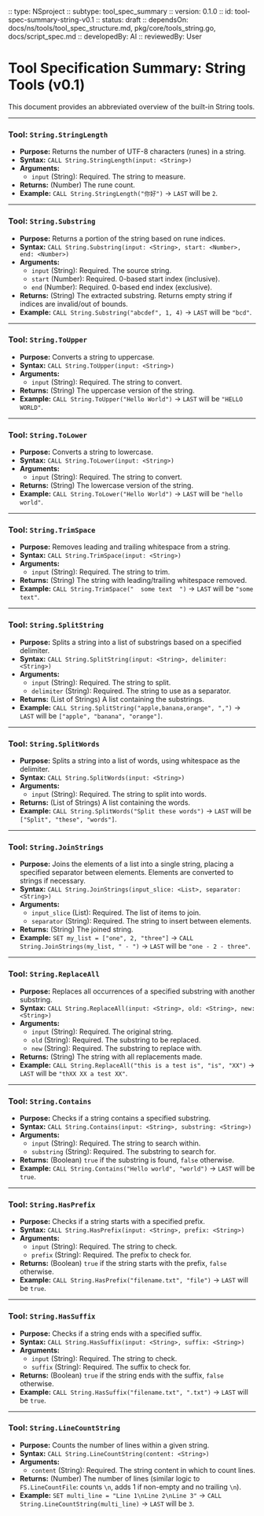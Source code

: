 :: type: NSproject
:: subtype: tool_spec_summary
:: version: 0.1.0
:: id: tool-spec-summary-string-v0.1
:: status: draft
:: dependsOn: docs/ns/tools/tool_spec_structure.md, pkg/core/tools_string.go, docs/script_spec.md
:: developedBy: AI
:: reviewedBy: User

# Tool Specification Summary: String Tools (v0.1)

This document provides an abbreviated overview of the built-in String tools.

---

### Tool: `String.StringLength`
* **Purpose:** Returns the number of UTF-8 characters (runes) in a string.
* **Syntax:** `CALL String.StringLength(input: <String>)`
* **Arguments:**
    * `input` (String): Required. The string to measure.
* **Returns:** (Number) The rune count.
* **Example:** `CALL String.StringLength("你好")` -> `LAST` will be `2`.

---

### Tool: `String.Substring`
* **Purpose:** Returns a portion of the string based on rune indices.
* **Syntax:** `CALL String.Substring(input: <String>, start: <Number>, end: <Number>)`
* **Arguments:**
    * `input` (String): Required. The source string.
    * `start` (Number): Required. 0-based start index (inclusive).
    * `end` (Number): Required. 0-based end index (exclusive).
* **Returns:** (String) The extracted substring. Returns empty string if indices are invalid/out of bounds.
* **Example:** `CALL String.Substring("abcdef", 1, 4)` -> `LAST` will be `"bcd"`.

---

### Tool: `String.ToUpper`
* **Purpose:** Converts a string to uppercase.
* **Syntax:** `CALL String.ToUpper(input: <String>)`
* **Arguments:**
    * `input` (String): Required. The string to convert.
* **Returns:** (String) The uppercase version of the string.
* **Example:** `CALL String.ToUpper("Hello World")` -> `LAST` will be `"HELLO WORLD"`.

---

### Tool: `String.ToLower`
* **Purpose:** Converts a string to lowercase.
* **Syntax:** `CALL String.ToLower(input: <String>)`
* **Arguments:**
    * `input` (String): Required. The string to convert.
* **Returns:** (String) The lowercase version of the string.
* **Example:** `CALL String.ToLower("Hello World")` -> `LAST` will be `"hello world"`.

---

### Tool: `String.TrimSpace`
* **Purpose:** Removes leading and trailing whitespace from a string.
* **Syntax:** `CALL String.TrimSpace(input: <String>)`
* **Arguments:**
    * `input` (String): Required. The string to trim.
* **Returns:** (String) The string with leading/trailing whitespace removed.
* **Example:** `CALL String.TrimSpace("  some text  ")` -> `LAST` will be `"some text"`.

---

### Tool: `String.SplitString`
* **Purpose:** Splits a string into a list of substrings based on a specified delimiter.
* **Syntax:** `CALL String.SplitString(input: <String>, delimiter: <String>)`
* **Arguments:**
    * `input` (String): Required. The string to split.
    * `delimiter` (String): Required. The string to use as a separator.
* **Returns:** (List of Strings) A list containing the substrings.
* **Example:** `CALL String.SplitString("apple,banana,orange", ",")` -> `LAST` will be `["apple", "banana", "orange"]`.

---

### Tool: `String.SplitWords`
* **Purpose:** Splits a string into a list of words, using whitespace as the delimiter.
* **Syntax:** `CALL String.SplitWords(input: <String>)`
* **Arguments:**
    * `input` (String): Required. The string to split into words.
* **Returns:** (List of Strings) A list containing the words.
* **Example:** `CALL String.SplitWords("Split these words")` -> `LAST` will be `["Split", "these", "words"]`.

---

### Tool: `String.JoinStrings`
* **Purpose:** Joins the elements of a list into a single string, placing a specified separator between elements. Elements are converted to strings if necessary.
* **Syntax:** `CALL String.JoinStrings(input_slice: <List>, separator: <String>)`
* **Arguments:**
    * `input_slice` (List): Required. The list of items to join.
    * `separator` (String): Required. The string to insert between elements.
* **Returns:** (String) The joined string.
* **Example:** `SET my_list = ["one", 2, "three"]` -> `CALL String.JoinStrings(my_list, " - ")` -> `LAST` will be `"one - 2 - three"`.

---

### Tool: `String.ReplaceAll`
* **Purpose:** Replaces all occurrences of a specified substring with another substring.
* **Syntax:** `CALL String.ReplaceAll(input: <String>, old: <String>, new: <String>)`
* **Arguments:**
    * `input` (String): Required. The original string.
    * `old` (String): Required. The substring to be replaced.
    * `new` (String): Required. The substring to replace with.
* **Returns:** (String) The string with all replacements made.
* **Example:** `CALL String.ReplaceAll("this is a test is", "is", "XX")` -> `LAST` will be `"thXX XX a test XX"`.

---

### Tool: `String.Contains`
* **Purpose:** Checks if a string contains a specified substring.
* **Syntax:** `CALL String.Contains(input: <String>, substring: <String>)`
* **Arguments:**
    * `input` (String): Required. The string to search within.
    * `substring` (String): Required. The substring to search for.
* **Returns:** (Boolean) `true` if the substring is found, `false` otherwise.
* **Example:** `CALL String.Contains("Hello world", "world")` -> `LAST` will be `true`.

---

### Tool: `String.HasPrefix`
* **Purpose:** Checks if a string starts with a specified prefix.
* **Syntax:** `CALL String.HasPrefix(input: <String>, prefix: <String>)`
* **Arguments:**
    * `input` (String): Required. The string to check.
    * `prefix` (String): Required. The prefix to check for.
* **Returns:** (Boolean) `true` if the string starts with the prefix, `false` otherwise.
* **Example:** `CALL String.HasPrefix("filename.txt", "file")` -> `LAST` will be `true`.

---

### Tool: `String.HasSuffix`
* **Purpose:** Checks if a string ends with a specified suffix.
* **Syntax:** `CALL String.HasSuffix(input: <String>, suffix: <String>)`
* **Arguments:**
    * `input` (String): Required. The string to check.
    * `suffix` (String): Required. The suffix to check for.
* **Returns:** (Boolean) `true` if the string ends with the suffix, `false` otherwise.
* **Example:** `CALL String.HasSuffix("filename.txt", ".txt")` -> `LAST` will be `true`.

---

### Tool: `String.LineCountString`
* **Purpose:** Counts the number of lines within a given string.
* **Syntax:** `CALL String.LineCountString(content: <String>)`
* **Arguments:**
    * `content` (String): Required. The string content in which to count lines.
* **Returns:** (Number) The number of lines (similar logic to `FS.LineCountFile`: counts `\n`, adds 1 if non-empty and no trailing `\n`).
* **Example:** `SET multi_line = "Line 1\nLine 2\nLine 3"` -> `CALL String.LineCountString(multi_line)` -> `LAST` will be `3`.